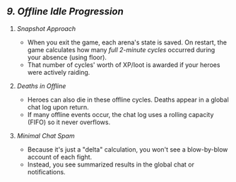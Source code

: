 ## ***9. Offline Idle Progression***

1. *Snapshot Approach*

    - When you exit the game, each arena's state is saved. On restart, the game calculates how many *full 2-minute
      cycles* occurred during your absence (using floor).
    - That number of cycles' worth of XP/loot is awarded if your heroes were actively raiding.


2. *Deaths in Offline*

    - Heroes can also die in these offline cycles. Deaths appear in a global chat log upon return.
    - If many offline events occur, the chat log uses a rolling capacity (FIFO) so it never overflows.


3. *Minimal Chat Spam*

    - Because it's just a "delta" calculation, you won't see a blow-by-blow account of each fight.
    - Instead, you see summarized results in the global chat or notifications.